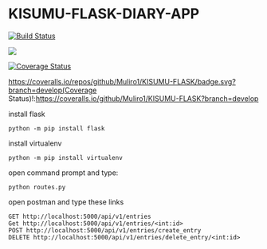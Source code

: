 # KISUMU-FLASK-DIARY-APP
[![Build Status](https://travis-ci.org/Muliro1/KISUMU-FLASK.svg?branch=ft-Routes-159099006)](https://travis-ci.org/Muliro1/KISUMU-FLASK)

<a href="https://codeclimate.com/github/codeclimate/codeclimate/test_coverage"><img src="https://api.codeclimate.com/v1/badges/a99a88d28ad37a79dbf6/test_coverage" /></a>

[![Coverage Status](https://coveralls.io/repos/github/Muliro1/KISUMU-FLASK/badge.svg?branch=develop)](https://coveralls.io/github/Muliro1/KISUMU-FLASK?branch=develop)

https://coveralls.io/repos/github/Muliro1/KISUMU-FLASK/badge.svg?branch=develop(Coverage Status)!:https://coveralls.io/github/Muliro1/KISUMU-FLASK?branch=develop

install flask
```
python -m pip install flask

```
install virtualenv
```
python -m pip install virtualenv
```
open command prompt and type:
```
python routes.py
```
open postman and type these links
```
GET http://localhost:5000/api/v1/entries
Get http://localhost:5000/api/v1/entries/<int:id>
POST http://localhost:5000/api/v1/entries/create_entry
DELETE http://localhost:5000/api/v1/entries/delete_entry/<int:id>
```
